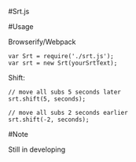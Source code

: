 #Srt.js

#Usage

Browserify/Webpack

```
var Srt = require('./srt.js');
var srt = new Srt(yourSrtText);
```

Shift:

```
// move all subs 5 seconds later
srt.shift(5, seconds);

// move all subs 2 seconds earlier
srt.shift(-2, seconds);
```

#Note

Still in developing
